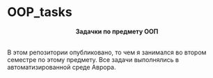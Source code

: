 # OOP_tasks

<p align="center">
	<b>Задачки по предмету ООП</b>
</p>
<br>
В этом репозитории опубликовано, то чем я занимался во втором семестре по этому предмету. Все задачи выполнялись в автоматизированной среде Аврора.
